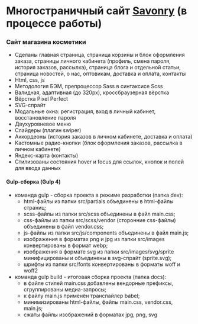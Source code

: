 # Многостраничный сайт [Savonry](https://elent15.github.io/savonry) (в процессе работы)

### Сайт магазина косметики
 
* Сделаны главная страница, страница корзины и блок оформления заказа, страницы личного кабинета (профиль, смена пароля, история заказов, рассылка), страница блога и отдельной статьи, страница новостей, о нас, оптовикам, доставка и оплата, контакты
* Html, css, js
* Методология БЭМ, препроцессор Sass в синтаксисе Scss
* Валидная, адаптивная (до 320px), кроссбраузерная вёрстка
* Вёрстка Pixel Perfect
* SVG-спрайт
* Модальные окна: регистрация, вход в личный кабинет, восстановление пароля
* Двухуровневое меню
* Слайдеры (плагин swiper)
* Аккордеоны (история заказов в личном кабинете, доставка и оплата)
* Кастомные радио-кнопки (блок оформления заказов, рассылка в личном кабинете)
* Яндекс-карта (контакты)
* Стилизованы состояния hover и focus для ссылок, кнопок и полей для ввода данных

#### Gulp-сборка (Gulp 4)

* команда gulp - сборка проекта в режиме разработки (папка dev):
  * html-файлы из папки src/partials объединены в html-файлы страниц;
  * scss-файлы из папки src/scss объединены в файл main.css;
  * css-файлы из папки src/scss/vendor (сторонние css-файлы) объединены в файл vendor.css;
  * js-файлы из папки src/js/components объединены в файл main.js;
  * изображения в форматах png и jpg из папки src/images конвертированы в формат webp;
  * изображения в формате svg из папки src/images/svg/sprite минифицированы и объединены в svg-спрайт (sprite.svg);
  * шрифты из папки src/fonts конвертированы в форматы woff и woff2
* команда gulp build - итоговая сборка проекта (папка docs):
  * в файле стилей main.css добавлены вендорные префиксы, сгруппированы медиа-запросы;
  * к файлу main.js применён транспайлер babel;
  * минимизированы html-файлы, файлы main.css, vendor.css, main.js;
  * сжаты файлы изображений в форматах jpg, png, svg
